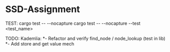 # SSD-Assignment

TEST: cargo test -- --nocapture 
      cargo test -- --nocapture --test <test_name>

TODO:
	Kademlia:
		*- Refactor and verify find_node / node_lookup (test in lib)
		*- Add store and get value mech
